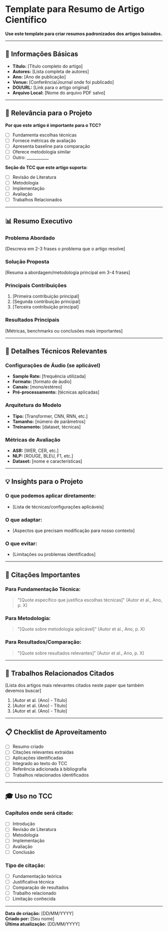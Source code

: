 # Template para Resumo de Artigo Científico

**Use este template para criar resumos padronizados dos artigos baixados.**

---

## 📄 **Informações Básicas**

- **Título:** [Título completo do artigo]
- **Autores:** [Lista completa de autores]
- **Ano:** [Ano de publicação]
- **Venue:** [Conferência/Journal onde foi publicado]
- **DOI/URL:** [Link para o artigo original]
- **Arquivo Local:** [Nome do arquivo PDF salvo]

---

## 🎯 **Relevância para o Projeto**

**Por que este artigo é importante para o TCC?**
- [ ] Fundamenta escolhas técnicas
- [ ] Fornece métricas de avaliação
- [ ] Apresenta baseline para comparação
- [ ] Oferece metodologia similar
- [ ] Outro: ___________

**Seção do TCC que este artigo suporta:**
- [ ] Revisão de Literatura
- [ ] Metodologia
- [ ] Implementação
- [ ] Avaliação
- [ ] Trabalhos Relacionados

---

## 📊 **Resumo Executivo**

### **Problema Abordado**
[Descreva em 2-3 frases o problema que o artigo resolve]

### **Solução Proposta**
[Resuma a abordagem/metodologia principal em 3-4 frases]

### **Principais Contribuições**
1. [Primeira contribuição principal]
2. [Segunda contribuição principal]
3. [Terceira contribuição principal]

### **Resultados Principais**
[Métricas, benchmarks ou conclusões mais importantes]

---

## 🔧 **Detalhes Técnicos Relevantes**

### **Configurações de Áudio (se aplicável)**
- **Sample Rate:** [frequência utilizada]
- **Formato:** [formato de áudio]
- **Canais:** [mono/estéreo]
- **Pré-processamento:** [técnicas aplicadas]

### **Arquitetura do Modelo**
- **Tipo:** [Transformer, CNN, RNN, etc.]
- **Tamanho:** [número de parâmetros]
- **Treinamento:** [dataset, técnicas]

### **Métricas de Avaliação**
- **ASR:** [WER, CER, etc.]
- **NLP:** [ROUGE, BLEU, F1, etc.]
- **Dataset:** [nome e características]

---

## 💡 **Insights para o Projeto**

### **O que podemos aplicar diretamente:**
- [Lista de técnicas/configurações aplicáveis]

### **O que adaptar:**
- [Aspectos que precisam modificação para nosso contexto]

### **O que evitar:**
- [Limitações ou problemas identificados]

---

## 📝 **Citações Importantes**

### **Para Fundamentação Técnica:**
> "[Quote específico que justifica escolhas técnicas]"
> (Autor et al., Ano, p. X)

### **Para Metodologia:**
> "[Quote sobre metodologia aplicável]"
> (Autor et al., Ano, p. X)

### **Para Resultados/Comparação:**
> "[Quote sobre resultados relevantes]"
> (Autor et al., Ano, p. X)

---

## 🔗 **Trabalhos Relacionados Citados**

[Lista dos artigos mais relevantes citados neste paper que também devemos buscar]

1. [Autor et al. (Ano) - Título]
2. [Autor et al. (Ano) - Título]
3. [Autor et al. (Ano) - Título]

---

## 📋 **Checklist de Aproveitamento**

- [ ] Resumo criado
- [ ] Citações relevantes extraídas
- [ ] Aplicações identificadas
- [ ] Integrado ao texto do TCC
- [ ] Referência adicionada à bibliografia
- [ ] Trabalhos relacionados identificados

---

## 🎓 **Uso no TCC**

### **Capítulos onde será citado:**
- [ ] Introdução
- [ ] Revisão de Literatura
- [ ] Metodologia
- [ ] Implementação
- [ ] Avaliação
- [ ] Conclusão

### **Tipo de citação:**
- [ ] Fundamentação teórica
- [ ] Justificativa técnica
- [ ] Comparação de resultados
- [ ] Trabalho relacionado
- [ ] Limitação conhecida

---

**Data de criação:** [DD/MM/YYYY]  
**Criado por:** [Seu nome]  
**Última atualização:** [DD/MM/YYYY]
